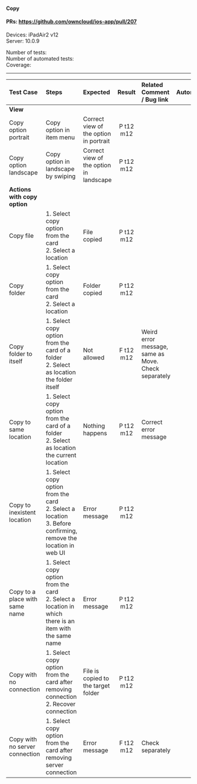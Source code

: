 #### Copy 

#### PRs: https://github.com/owncloud/ios-app/pull/207

Devices: iPadAir2 v12<br>
Server: 10.0.9

Number of tests: <br>
Number of automated tests: <br>
Coverage: <br>


---

 
| Test Case | Steps | Expected | Result | Related Comment / Bug link | Automated |
| :-------- | :---- | :------- | :----: | :------------------------- | :-------: |
|**View**||||||
| Copy option portrait| Copy option in item menu | Correct view of the option in portrait | P t12 m12 | | |
| Copy option landscape| Copy option in landscape by swiping | Correct view of the option in landscape | P t12 m12 | | |
|**Actions with copy option**||||||
| Copy file | 1. Select copy option from the card<br>2. Select a location | File copied | P t12 m12 |  |
| Copy folder | 1. Select copy option from the card<br>2. Select a location | Folder copied | P t12 m12 | |
| Copy folder to itself | 1. Select copy option from the card of a folder<br>2. Select as location the folder itself | Not allowed | F t12 m12 | Weird error message, same as Move. Check separately |
| Copy to same location | 1. Select copy option from the card of a folder<br>2. Select as location the current location | Nothing happens | P t12 m12 | Correct error message |
| Copy to inexistent location | 1. Select copy option from the card<br>2. Select a location<br>3. Before confirming, remove the location in web UI | Error message | P t12 m12 | |
| Copy to a place with same name | 1. Select copy option from the card<br>2. Select a location in which there is an item with the same name | Error message | P t12 m12 | |
| Copy with no connection | 1. Select copy option from the card after removing connection<br>2. Recover connection | File is copied to the target folder| P t12 m12 | |
| Copy with no server connection | 1. Select copy option from the card after removing server connection | Error message | F t12 m12 | Check separately |